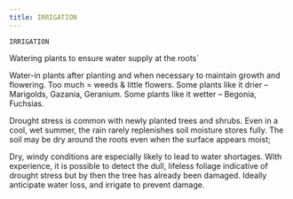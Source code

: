 ```yaml
---
title: IRRIGATION
---
```

`IRRIGATION`

Watering plants to ensure water supply at the roots`

Water-in plants after planting and when necessary to maintain growth and flowering.  Too much = weeds & little flowers.  Some plants like it drier – Marigolds, Gazania, Geranium.  Some plants like it wetter – Begonia, Fuchsias.

Drought stress is common with newly planted trees and shrubs.  Even in a cool, wet summer, the rain rarely replenishes soil moisture stores fully.  The soil may be dry around the roots even when the surface appears moist;

Dry, windy conditions are especially likely to lead to water shortages.  With experience, it is possible to detect the dull, lifeless foliage indicative of drought stress but by then the tree has already been damaged.  Ideally anticipate water loss, and irrigate to prevent damage.

